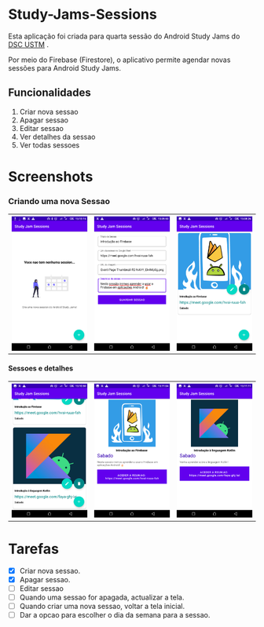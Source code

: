 # Study-Jams-Sessions

Esta aplicação foi criada para quarta sessão do Android Study Jams do [DSC USTM](https://dsc.community.dev/universidade-sao-tomas-de-mocambique/) .

Por meio do Firebase (Firestore), o aplicativo permite agendar novas sessões para Android Study Jams.

## Funcionalidades
1. Criar nova sessao
2. Apagar sessao
3. Editar sessao
4. Ver detalhes da sessao
6. Ver todas sessoes

# Screenshots

### Criando uma nova Sessao
<table width="100%">
  <tr>
    <th width="25%"><img src="https://github.com/DSC-USTM/Study-Jams-Sessions/blob/main/Screenshots%20Session%204/Screenshot_20201213-131317.png"></th>
    <th width="25%"><img src="https://github.com/DSC-USTM/Study-Jams-Sessions/blob/main/Screenshots%20Session%204/Screenshot_20201213-130555.png"></th>
    <th width="25%"><img src="https://github.com/DSC-USTM/Study-Jams-Sessions/blob/main/Screenshots%20Session%204/Screenshot_20201213-130828.png"></th></tr>
</table>

#### Sessoes e detalhes
<table width="100%">
  <tr>
    <th width="25%"><img src="https://github.com/DSC-USTM/Study-Jams-Sessions/blob/main/Screenshots%20Session%204/Screenshot_20201213-131052.png"></th>
    <th width="25%"><img src="https://github.com/DSC-USTM/Study-Jams-Sessions/blob/main/Screenshots%20Session%204/Screenshot_20201213-131106.png"></th>
    <th width="25%"><img src="https://github.com/DSC-USTM/Study-Jams-Sessions/blob/main/Screenshots%20Session%204/Screenshot_20201213-131113.png"></th>
  </tr>
</table>


# Tarefas
- [x] Criar nova sessao.
- [x] Apagar sessao.
- [ ] Editar sessao
- [ ] Quando uma sessao for apagada, actualizar a tela.
- [ ] Quando criar uma nova sessao, voltar a tela inicial.
- [ ] Dar a opcao para escolher o dia da semana para a sessao.

